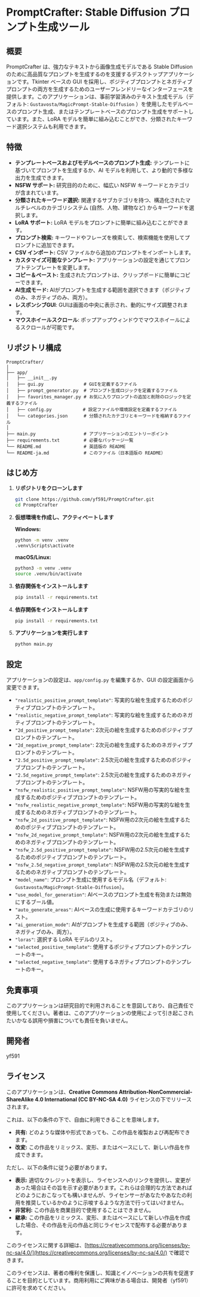 # PromptCrafter: Stable Diffusion プロンプト生成ツール

## 概要

PromptCrafter は、強力なテキストから画像生成モデルである Stable Diffusion のために高品質なプロンプトを生成するのを支援するデスクトップアプリケーションです。Tkinter ベースの GUI を採用し、ポジティブプロンプトとネガティブプロンプトの両方を生成するためのユーザーフレンドリーなインターフェースを提供します。このアプリケーションは、事前学習済みのテキスト生成モデル（デフォルト: `Gustavosta/MagicPrompt-Stable-Diffusion` ）を使用したモデルベースのプロンプト生成、またはテンプレートベースのプロンプト生成をサポートしています。また、LoRA モデルを簡単に組み込むことができ、分類されたキーワード選択システムも利用できます。

## 特徴

-   **テンプレートベースおよびモデルベースのプロンプト生成:** テンプレートに基づいてプロンプトを生成するか、AI モデルを利用して、より動的で多様な出力を生成できます。
-   **NSFW サポート:** 研究目的のために、幅広い NSFW キーワードとカテゴリが含まれています。
-   **分類されたキーワード選択:** 関連するサブカテゴリを持つ、構造化されたマルチレベルのカテゴリシステム (自然、人物、建物など) からキーワードを選択します。
-   **LoRA サポート:** LoRA モデルをプロンプトに簡単に組み込むことができます。
-   **プロンプト検索:** キーワードやフレーズを検索して、検索機能を使用してプロンプトに追加できます。
-   **CSV インポート:** CSV ファイルから追加のプロンプトをインポートします。
-   **カスタマイズ可能なテンプレート:** アプリケーションの設定を通じてプロンプトテンプレートを変更します。
-   **コピー＆ペースト:** 生成されたプロンプトは、クリップボードに簡単にコピーできます。
-   **AI生成モード:** AIがプロンプトを生成する範囲を選択できます（ポジティブのみ、ネガティブのみ、両方）。
-  **レスポンシブGUI**: GUIは画面の中央に表示され、動的にサイズ調整されます。
-  **マウスホイールスクロール**: ポップアップウィンドウでマウスホイールによるスクロールが可能です。

## リポジトリ構成

```
PromptCrafter/
│
├── app/
│   ├── __init__.py
│   ├── gui.py               # GUIを定義するファイル
│   ├── prompt_generator.py  # プロンプト生成ロジックを定義するファイル
│   ├── favorites_manager.py # お気に入りプロンプトの追加と削除のロジックを定義するファイル
│   ├── config.py         　 # 設定ファイルや環境設定を定義するファイル
│   └── categories.json      # 分類されたカテゴリとキーワードを格納するファイル
│
├── main.py                  # アプリケーションのエントリーポイント
├── requirements.txt         # 必要なパッケージ一覧
└── README.md                # 英語版の README
└── README-ja.md             # このファイル（日本語版の README）
```

## はじめ方

1. **リポジトリをクローンします**

    ```bash
    git clone https://github.com/yf591/PromptCrafter.git
    cd PromptCrafter
    ```

2. **仮想環境を作成し、アクティベートします**

    **Windows:**
    ```bash
    python -m venv .venv
    .venv\Scripts\activate
    ```

    **macOS/Linux:**
    ```bash
    python3 -m venv .venv
    source .venv/bin/activate
    ```

3. **依存関係をインストールします**

    ```bash
    pip install -r requirements.txt
    ```

3. **依存関係をインストールします**

    ```bash
    pip install -r requirements.txt
    ```

4. **アプリケーションを実行します**

    ```bash
    python main.py
    ```

## 設定

アプリケーションの設定は、`app/config.py` を編集するか、GUI の設定画面から変更できます。

-   `"realistic_positive_prompt_template"`:  写実的な絵を生成するためのポジティブプロンプトのテンプレート。
-   `"realistic_negative_prompt_template"`: 写実的な絵を生成するためのネガティブプロンプトのテンプレート。
-   `"2d_positive_prompt_template"`: 2次元の絵を生成するためのポジティブプロンプトのテンプレート。
-   `"2d_negative_prompt_template"`: 2次元の絵を生成するためのネガティブプロンプトのテンプレート。
-   `"2.5d_positive_prompt_template"`: 2.5次元の絵を生成するためのポジティブプロンプトのテンプレート。
-   `"2.5d_negative_prompt_template"`: 2.5次元の絵を生成するためのネガティブプロンプトのテンプレート。
-   `"nsfw_realistic_positive_prompt_template"`:  NSFW用の写実的な絵を生成するためのポジティブプロンプトのテンプレート。
-   `"nsfw_realistic_negative_prompt_template"`: NSFW用の写実的な絵を生成するためのネガティブプロンプトのテンプレート。
-   `"nsfw_2d_positive_prompt_template"`: NSFW用の2次元の絵を生成するためのポジティブプロンプトのテンプレート。
-   `"nsfw_2d_negative_prompt_template"`: NSFW用の2次元の絵を生成するためのネガティブプロンプトのテンプレート。
-   `"nsfw_2.5d_positive_prompt_template"`: NSFW用の2.5次元の絵を生成するためのポジティブプロンプトのテンプレート。
-   `"nsfw_2.5d_negative_prompt_template"`: NSFW用の2.5次元の絵を生成するためのネガティブプロンプトのテンプレート。
-   `"model_name"`: プロンプト生成に使用するモデル名（デフォルト: `Gustavosta/MagicPrompt-Stable-Diffusion`）。
-   `"use_model_for_generation"`: AIベースのプロンプト生成を有効または無効にするブール値。
-   `"auto_generate_areas"`: AIベースの生成に使用するキーワードカテゴリのリスト。
-  `"ai_generation_mode"`: AIがプロンプトを生成する範囲（ポジティブのみ、ネガティブのみ、両方）。
-   `"loras"`: 選択する LoRA モデルのリスト。
-   `"selected_positive_template"`: 使用するポジティブプロンプトのテンプレートのキー。
-   `"selected_negative_template"`: 使用するネガティブプロンプトのテンプレートのキー。

## 免責事項

このアプリケーションは研究目的で利用されることを意図しており、自己責任で使用してください。著者は、このアプリケーションの使用によって引き起こされたいかなる誤用や損害についても責任を負いません。

## 開発者
yf591

## ライセンス

このアプリケーションは、**Creative Commons Attribution-NonCommercial-ShareAlike 4.0 International (CC BY-NC-SA 4.0)** ライセンスの下でリリースされます。

これは、以下の条件の下で、自由に利用できることを意味します。

*   **共有:** どのような媒体や形式であっても、この作品を複製および再配布できます。
*   **改変:** この作品をリミックス、変形、またはベースにして、新しい作品を作成できます。

ただし、以下の条件に従う必要があります。

*   **表示:** 適切なクレジットを表示し、ライセンスへのリンクを提供し、変更があった場合はその旨を示す必要があります。これらは合理的な方法であればどのようにおこなっても構いませんが、ライセンサーがあなたやあなたの利用を推奨しているかのように示唆するような方法で行ってはいけません。
*   **非営利:** この作品を商業目的で使用することはできません。
*   **継承:** この作品をリミックス、変形、またはベースにして新しい作品を作成した場合、その作品を元の作品と同じライセンスで配布する必要があります。

このライセンスに関する詳細は、[https://creativecommons.org/licenses/by-nc-sa/4.0/](https://creativecommons.org/licenses/by-nc-sa/4.0/) で確認できます。

このライセンスは、著者の権利を保護し、知識とイノベーションの共有を促進することを目的としています。商用利用にご興味がある場合は、開発者（yf591）に許可を求めてください。